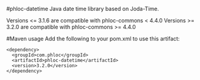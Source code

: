 #phloc-datetime
Java date time library based on Joda-Time.

Versions <= 3.1.6 are compatible with phloc-commons < 4.4.0 Versions >= 3.2.0 are compatible with phloc-commons >= 4.4.0

#Maven usage
Add the following to your pom.xml to use this artifact:
```
<dependency>
  <groupId>com.phloc</groupId>
  <artifactId>phloc-datetime</artifactId>
  <version>3.2.0</version>
</dependency>
```
